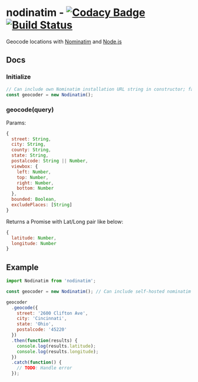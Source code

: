# nodinatim - [![Codacy Badge](https://api.codacy.com/project/badge/Grade/1c4b7bd836384aa696e7f192dac6340a)](https://www.codacy.com/app/andrew-lively2/nodinatim?utm_source=github.com&amp;utm_medium=referral&amp;utm_content=andrewlively/nodinatim&amp;utm_campaign=Badge_Grade) [![Build Status](https://travis-ci.org/andrewlively/nodinatim.svg?branch=master)](https://travis-ci.org/andrewlively/nodinatim)

Geocode locations with [Nominatim](https://wiki.openstreetmap.org/wiki/Nominatim) and [Node.js](https://nodejs.org/)

## Docs

### Initialize

```javascript
// Can include own Nominatim installation URL string in constructor; falls back to public API
const geocoder = new Nodinatim();

```

### geocode(query)

Params: 

```javascript
{
  street: String,
  city: String,
  county: String,
  state: String,
  postalcode: String || Number,
  viewbox: {
    left: Number,
    top: Number,
    right: Number,
    bottom: Number
  },
  bounded: Boolean,
  excludePlaces: [String]
}
```

Returns a Promise with Lat/Long pair like below:

```javascript
{
  latitude: Number,
  longitude: Number
}
```

## Example
```javascript
import Nodinatim from 'nodinatim';

const geocoder = new Nodinatim(); // Can include self-hosted nominatim server in instantiation. Defaults to https://nominatim.openstreetmap.org/

geocoder
  .geocode({
    street: '2600 Clifton Ave',
    city: 'Cincinnati',
    state: 'Ohio',
    postalcode: '45220'
  })
  .then(function(results) {
    console.log(results.latitude);
    console.log(results.longitude);
  })
  .catch(function() {
    // TODO: Handle error
  });

```
